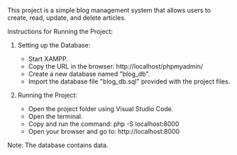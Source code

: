 This project is a simple blog management system that allows users to create, read, update, and delete articles. 

Instructions for Running the Project:
1. Setting up the Database:
   - Start XAMPP.
   - Copy the URL in the browser: http://localhost/phpmyadmin/
   - Create a new database named "blog_db".
   - Import the database file "blog_db.sql" provided with the project files.

2. Running the Project:
   - Open the project folder using Visual Studio Code.
   - Open the terminal.
   - Copy and run the command: php -S localhost:8000
   - Open your browser and go to: http://localhost:8000

Note: The database contains data.
